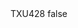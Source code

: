 <?xml version="1.0" encoding="UTF-8"?>
<CustomMetadata xmlns="http://soap.sforce.com/2006/04/metadata">
    <label>TXU428</label>
    <protected>false</protected>
</CustomMetadata>
